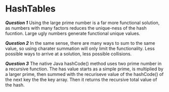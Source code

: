 # HashTables
***Question 1***
Using the large prime number is a far more functional solution, as numbers with many factors reduces the unique-ness of the hash fucntion. Large ugly numbers generate functional unique values.

***Question 2***
In the same sense, there are many ways to sum to the same value, so using charater summation will only limit the functionality. Less possible ways to arrive at a solution, less possible collisions.

***Question 3***
The native Java hashCode() method uses two prime number in a recursive function. The has value starts as a simple prime, is multiplied by a larger prime, then summed with the recuriseve value of the hashCode() of the next key the the key array. Then it returns the recursive total value of the hash.
